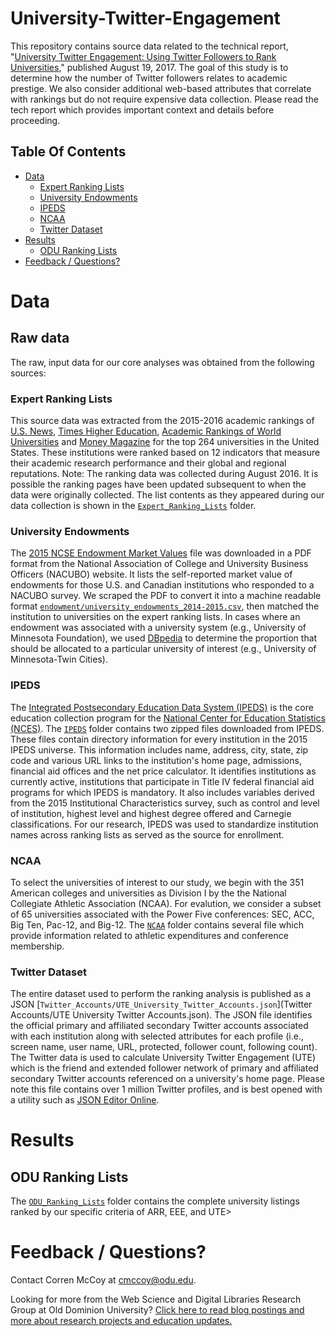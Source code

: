 # University-Twitter-Engagement

This repository contains source data related to the technical report, "[University Twitter Engagement: Using Twitter Followers to Rank Universities](https://arxiv.org)," published August 19, 2017. The goal of this study is to determine how the number of Twitter followers relates to academic prestige. We also consider additional web-based attributes that correlate with rankings but do not require expensive data collection. Please read the tech report which provides important context and details before proceeding.

## Table Of Contents

- [Data](#data)
    - [Expert Ranking Lists](#expert-ranking-lists)
    - [University Endowments](#university-endowments)
    - [IPEDS](#ipeds)
    - [NCAA](#ncaa)
	- [Twitter Dataset](#twitter-dataset)
- [Results](#results)
	- [ODU Ranking Lists](#odu-ranking-lists)	
- [Feedback / Questions?](#feedback--questions)

# Data

## Raw data

The raw, input data for our core analyses was obtained from the following sources:

### Expert Ranking Lists

This source data was extracted from the 2015-2016 academic rankings of <a href="http://www.usnews.com/education/best-global-universities/rankings" target="_blank">U.S. News</a>, <a href="https://www.timeshighereducation.com/world-university-rankings" target="_blank">Times Higher Education</a>, <a href="http://www.shanghairanking.com/ARWU2016.html" target="_blank">Academic Rankings of World Universities</a> and <a href="http://new.time.com/money/best-colleges/rankings/best-colleges/" target="_blank">Money Magazine</a> for the top 264 universities in the United States. These institutions were ranked based on 12 indicators that measure their academic research performance and their global and regional reputations. Note: The ranking data was collected during August 2016. It is possible the ranking pages have been updated subsequent to when the data were originally collected. The list contents as they appeared during our data collection is shown in the [`Expert_Ranking_Lists`](Expert_Ranking_Lists) folder.

### University Endowments

The <a href="http://www.nacubo.org/Documents/EndowmentFiles/2015_NCSE_Endowment_Market_Values.pdf" target="_blank">2015 NCSE Endowment Market Values</a> file was downloaded in a PDF format from the National Association of College and University Business Officers (NACUBO) website. It lists the self-reported market value of endowments for those U.S. and Canadian institutions who responded to a NACUBO survey. We scraped the PDF to convert it into a machine readable format [`endowment/university_endowments_2014-2015.csv`](Endowment/University_Endowments_2014-2015.csv), then matched the institution to universities on the expert ranking lists. In cases where an endowment was associated with a university system (e.g., University of Minnesota Foundation), we used <a href="http://wiki.dbpedia.org/DBpedia" target="_blank">DBpedia</a> to determine the proportion that should be allocated to a particular university of interest (e.g., University of Minnesota-Twin Cities).

### IPEDS

The <a href="https://nces.ed.gov/ipeds/" target="_blank">Integrated Postsecondary Education Data System (IPEDS)</a> is the core education collection program for the <a href="https://nces.ed.gov/">National Center for Education Statistics (NCES)</a>. The [`IPEDS`](IPEDS) folder contains two zipped files downloaded from IPEDS. These files contain directory information for every institution in the 2015 IPEDS universe. This information includes name, address, city, state, zip code and various URL links to the institution's home page, admissions, financial aid offices and  the net price calculator.  It identifies institutions as currently active, institutions that participate in Title IV federal financial aid programs for which IPEDS is mandatory. It also includes variables derived from the 2015 Institutional Characteristics survey, such as control and level of institution, highest level and highest degree offered and Carnegie classifications. For our research, IPEDS was used to standardize institution names across ranking lists as served as the source for enrollment.

### NCAA

To select the universities of interest to our study, we begin with the 351 American colleges and universities as Division I by the the National Collegiate Athletic Association (NCAA). For evalution, we consider a subset of 65 universities associated with the Power Five conferences: SEC, ACC, Big Ten, Pac-12, and Big-12. The [`NCAA`](NCAA) folder contains several file which provide information related to athletic expenditures and conference membership.


### Twitter Dataset

The entire dataset used to perform the ranking analysis is published as a JSON [`Twitter_Accounts/UTE_University_Twitter_Accounts.json`](Twitter Accounts/UTE University Twitter Accounts.json). The JSON file identifies the official primary and affiliated secondary Twitter accounts associated with each institution along with selected attributes for each profile (i.e., screen name, user name, URL, protected, follower count, following count). The Twitter data is used to calculate University Twitter Engagement (UTE) which is the friend and extended follower network of primary and affiliated secondary Twitter accounts referenced on a university's home page. Please note this file contains over 1 million Twitter profiles, and is best opened with a utility such as <a href="http://jsoneditoronline.org/" target="_blank">JSON Editor Online</a>. 

# Results

## ODU Ranking Lists

The [`ODU_Ranking_Lists`](ODU_Ranking_Lists) folder contains the complete university listings ranked by our specific criteria of ARR, EEE, and UTE>

# Feedback / Questions?

Contact Corren McCoy at [cmccoy@odu.edu](mailto:cmccoy@odu.edu).

Looking for more from the Web Science and Digital Libraries Research Group at Old Dominion University? [Click here to read blog postings and more about research projects and education updates.](http://ws-dl.blogspot.com/)